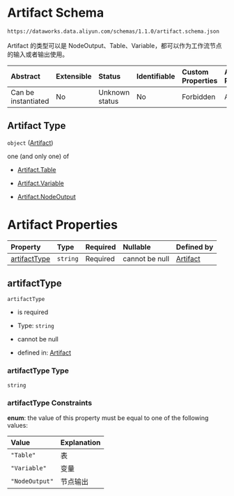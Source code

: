# Artifact Schema

```txt
https://dataworks.data.aliyun.com/schemas/1.1.0/artifact.schema.json
```

Artifact 的类型可以是 NodeOutput、Table、Variable，都可以作为工作流节点的输入或者输出使用。

| Abstract            | Extensible | Status         | Identifiable | Custom Properties | Additional Properties | Access Restrictions | Defined In                                                                    |
| :------------------ | :--------- | :------------- | :----------- | :---------------- | :-------------------- | :------------------ | :---------------------------------------------------------------------------- |
| Can be instantiated | No         | Unknown status | No           | Forbidden         | Allowed               | none                | [artifact.schema.json](../../out/artifact.schema.json "open original schema") |

## Artifact Type

`object` ([Artifact](artifact.md))

one (and only one) of

*   [Artifact.Table](artifact-artifacttable.md "check type definition")

*   [Artifact.Variable](artifact-artifactvariable.md "check type definition")

*   [Artifact.NodeOutput](artifact-artifactnodeoutput.md "check type definition")

# Artifact Properties

| Property                      | Type     | Required | Nullable       | Defined by                                                                                                                                      |
| :---------------------------- | :------- | :------- | :------------- | :---------------------------------------------------------------------------------------------------------------------------------------------- |
| [artifactType](#artifacttype) | `string` | Required | cannot be null | [Artifact](artifact-properties-artifacttype.md "https://dataworks.data.aliyun.com/schemas/1.1.0/artifact.schema.json#/properties/artifactType") |

## artifactType



`artifactType`

*   is required

*   Type: `string`

*   cannot be null

*   defined in: [Artifact](artifact-properties-artifacttype.md "https://dataworks.data.aliyun.com/schemas/1.1.0/artifact.schema.json#/properties/artifactType")

### artifactType Type

`string`

### artifactType Constraints

**enum**: the value of this property must be equal to one of the following values:

| Value          | Explanation |
| :------------- | :---------- |
| `"Table"`      | 表           |
| `"Variable"`   | 变量          |
| `"NodeOutput"` | 节点输出        |

